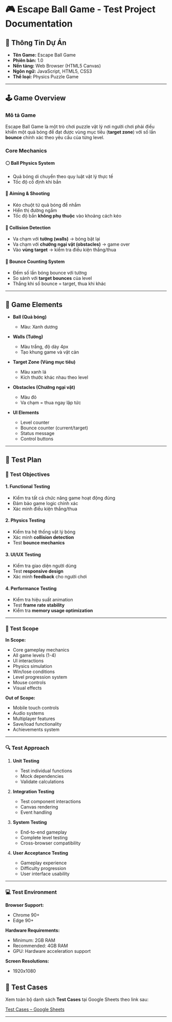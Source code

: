 # 🎮 Escape Ball Game - Test Project Documentation

## 📌 Thông Tin Dự Án
- **Tên Game:** Escape Ball Game  
- **Phiên bản:** 1.0  
- **Nền tảng:** Web Browser (HTML5 Canvas)  
- **Ngôn ngữ:** JavaScript, HTML5, CSS3  
- **Thể loại:** Physics Puzzle Game  

---

## 🕹️ Game Overview

### Mô tả Game
Escape Ball Game là một trò chơi puzzle vật lý nơi người chơi phải điều khiển một quả bóng để đạt được vùng mục tiêu (**target zone**) với số lần **bounce** chính xác theo yêu cầu của từng level.  

### Core Mechanics
#### ⚪ Ball Physics System
- Quả bóng di chuyển theo quy luật vật lý thực tế  
- Tốc độ cố định khi bắn 

#### 🎯 Aiming & Shooting
- Kéo chuột từ quả bóng để nhắm  
- Hiển thị đường ngắm 
- Tốc độ bắn **không phụ thuộc** vào khoảng cách kéo  

#### 🧱 Collision Detection
- Va chạm với **tường (walls)** → bóng bật lại  
- Va chạm với **chướng ngại vật (obstacles)** → game over  
- Vào **vùng target** → kiểm tra điều kiện thắng/thua  

#### 🔢 Bounce Counting System
- Đếm số lần bóng bounce với tường  
- So sánh với **target bounces** của level  
- Thắng khi số bounce = target, thua khi khác  

---

## 🧩 Game Elements
- **Ball (Quả bóng)**  
  - Màu: Xanh dương
  
- **Walls (Tường)**  
  - Màu trắng, độ dày 4px  
  - Tạo khung game và vật cản  

- **Target Zone (Vùng mục tiêu)**  
  - Màu xanh lá 
  - Kích thước khác nhau theo level  

- **Obstacles (Chướng ngại vật)**  
  - Màu đỏ  
  - Va chạm = thua ngay lập tức  

- **UI Elements**  
  - Level counter  
  - Bounce counter (current/target)  
  - Status message  
  - Control buttons  

---

## 🧪 Test Plan

### 🎯 Test Objectives
#### 1. Functional Testing
- Kiểm tra tất cả chức năng game hoạt động đúng  
- Đảm bảo game logic chính xác  
- Xác minh điều kiện thắng/thua  

#### 2. Physics Testing
- Kiểm tra hệ thống vật lý bóng  
- Xác minh **collision detection**  
- Test **bounce mechanics**  

#### 3. UI/UX Testing
- Kiểm tra giao diện người dùng  
- Test **responsive design**  
- Xác minh **feedback** cho người chơi  

#### 4. Performance Testing
- Kiểm tra hiệu suất animation  
- Test **frame rate stability**  
- Kiểm tra **memory usage optimization**  

---

### 📝 Test Scope
**In Scope:**  
- Core gameplay mechanics  
- All game levels (1-4)  
- UI interactions  
- Physics simulation  
- Win/lose conditions  
- Level progression system  
- Mouse controls  
- Visual effects  

**Out of Scope:**  
- Mobile touch controls  
- Audio systems  
- Multiplayer features  
- Save/load functionality  
- Achievements system  

---

### 🔍 Test Approach
1. **Unit Testing**  
   - Test individual functions  
   - Mock dependencies  
   - Validate calculations  

2. **Integration Testing**  
   - Test component interactions  
   - Canvas rendering  
   - Event handling  

3. **System Testing**  
   - End-to-end gameplay  
   - Complete level testing  
   - Cross-browser compatibility  

4. **User Acceptance Testing**  
   - Gameplay experience  
   - Difficulty progression  
   - User interface usability  

---

### 💻 Test Environment
**Browser Support:**  
- Chrome 90+  
- Edge 90+  

**Hardware Requirements:**  
- Minimum: 2GB RAM  
- Recommended: 4GB RAM  
- GPU: Hardware acceleration support  

**Screen Resolutions:**  
- 1920x1080 
## 📂 Test Cases

Xem toàn bộ danh sách **Test Cases** tại Google Sheets theo link sau:

[Test Cases – Google Sheets](https://docs.google.com/spreadsheets/d/1n4dtkeyrAfuXmmktD5SLCraeopH18Z3TM8GFSEQZ0HY/edit?usp=sharing)

---


